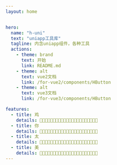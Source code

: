 ```yaml
---
layout: home


hero:
  name: "h-uni"
  text: "uniapp工具库"
  tagline: 内含uniapp组件，各种工具
  actions:
    - theme: brand
      text: 开始
      link: README.md
    - theme: alt
      text: vue2文档
      link: /for-vue2/components/HButton
    - theme: alt
      text: vue3文档
      link: /for-vue3/components/HButton

features:
  - title: 鸡
    details: 🏀🏀🏀🏀🏀🏀🏀🏀🏀🏀🏀🏀🏀🏀🏀🏀🏀🏀🏀🏀🏀🏀
  - title: 你
    details: 🏀🏀🏀🏀🏀🏀🏀🏀🏀🏀🏀🏀🏀🏀🏀🏀🏀🏀🏀🏀🏀🏀
  - title: 太
    details: 🏀🏀🏀🏀🏀🏀🏀🏀🏀🏀🏀🏀🏀🏀🏀🏀🏀🏀🏀🏀🏀🏀
  - title: 美
    details: 🏀🏀🏀🏀🏀🏀🏀🏀🏀🏀🏀🏀🏀🏀🏀🏀🏀🏀🏀🏀🏀🏀
---
```


